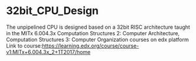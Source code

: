 # 32bit_CPU_Design
The unpipelined CPU is designed based on a 32bit RISC architecture taught in the MITx 6.004.3x Computation Structures 2: Computer Architecture, Computation Structures 3: Computer Organization courses on edx platform
Link to course:https://learning.edx.org/course/course-v1:MITx+6.004.3x_2+1T2017/home

